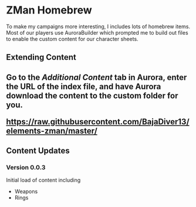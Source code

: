 <h1>ZMan Homebrew</h1>
<p>To make my campaigns more interesting, I includes lots of homebrew items.  Most of our players use AuroraBuilder which prompted me to build out files to enable the custom content for our character sheets.</p>

<h2>Extending Content<h2>
<p>Go to the <i>Additional Content</i> tab in Aurora, enter the URL of the index file, and have Aurora download the content to the custom folder for you.<p>
<p><a href="https://raw.githubusercontent.com/BajaDiver13/elements-zman/master/">https://raw.githubusercontent.com/BajaDiver13/elements-zman/master/</a></p>

<h2>Content Updates</h2>
<h3>Version 0.0.3</h3>
<p>Initial load of content including</p>
<ul>
  <li>Weapons</li>
  <li>Rings</li>
</ul>
